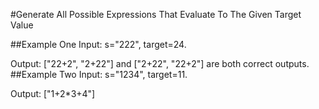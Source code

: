 #Generate All Possible Expressions That Evaluate To The Given Target Value

##Example One
Input:
s="222", target=24.

Output:
["22+2", "2+22"] and ["2+22", "22+2"] are both correct outputs.
##Example Two
Input: s="1234", target=11.

Output: ["1+2*3+4"]

